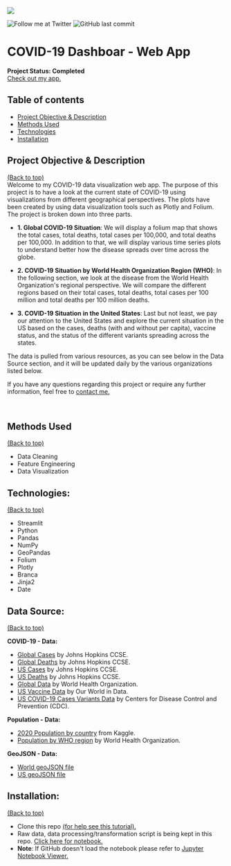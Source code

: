 <img src="https://d2jx2rerrg6sh3.cloudfront.net/image-handler/ts/20200420091641/ri/674/picture/2020/4/%40shutterstock_1647268288.jpg">

<!-- Add buttons here -->
![Follow me at Twitter](https://img.shields.io/twitter/follow/NMashinchi?style=social)
![GitHub last commit](https://img.shields.io/github/last-commit/navido89/covid19-dashboard-dataviz)

# COVID-19 Dashboar - Web App
**Project Status: Completed**
<br>
<a href="https://share.streamlit.io/navido89/covid19-dashboard-dataviz/app.py" target="_blank">Check out my app.</a>

## Table of contents
- [Project Objective & Description](#project-objective-description)
- [Methods Used](#methods-used)
- [Technologies](#technologies)
- [Installation](#installation)

## Project Objective & Description
[(Back to top)](#table-of-contents)
<br>
Welcome to my COVID-19 data visualization web app. The purpose of this project is to have a look at the current state of COVID-19 using visualizations from different geographical perspectives. The plots have been created by using data visualization tools such as Plotly and Folium. The project is broken down into three parts.

+ **1. Global COVID-19 Situation**: We will display a folium map that shows the total cases, total deaths, total cases per 100,000, and total deaths per 100,000. In addition to that, we will display various time series plots to understand better how the disease spreads over time across the globe.

+ **2. COVID-19 Situation by World Health Organization Region (WHO)**: In the following section, we look at the disease from the World Health Organization's regional perspective. We will compare the different regions based on their total cases, total deaths, total cases per 100 million and total deaths per 100 million deaths.

+ **3. COVID-19 Situation in the United States**: Last but not least, we pay our attention to the United States and explore the current situation in the US based on the cases, deaths (with and without per capita), vaccine status, and the status of the different variants spreading across the states.

The data is pulled from various resources, as you can see below in the Data Source section, and it will be updated daily by the various organizations listed below.

If you have any questions regarding this project or require any further information, feel free to <a href="https://www.navidma.com/contact" target="_blank">contact me.</a>

<br>

## Methods Used
[(Back to top)](#table-of-contents)
+ Data Cleaning
+ Feature Engineering
+ Data Visualization

## Technologies:
[(Back to top)](#table-of-contents)
+ Streamlit
+ Python
+ Pandas 
+ NumPy 
+ GeoPandas
+ Folium
+ Plotly 
+ Branca 
+ Jinja2
+ Date

## Data Source:
[(Back to top)](#table-of-contents)


**COVID-19 - Data:**            
+ [Global Cases](https://raw.githubusercontent.com/CSSEGISandData/COVID19/master/csse_covid_19_data/csse_covid_19_time_series/time_series_covid19_confirmed_global.csv) by Johns Hopkins CCSE.
+ [Global Deaths](https://raw.githubusercontent.com/CSSEGISandData/COVID19/master/csse_covid_19_data/csse_covid_19_time_series/time_series_covid19_deaths_global.csv) by Johns Hopkins CCSE.
+ [US Cases](https://raw.githubusercontent.com/CSSEGISandData/COVID-19/master/csse_covid_19_data/csse_covid_19_time_series/time_series_covid19_confirmed_US.csv) by Johns Hopkins CCSE.
+ [US Deaths](https://raw.githubusercontent.com/CSSEGISandData/COVID-19/master/csse_covid_19_data/csse_covid_19_time_series/time_series_covid19_deaths_US.csv) by Johns Hopkins CCSE.
+ [Global Data](https://covid19.who.int/WHO-COVID-19-global-data.csv) by World Health Organization.
+ [US Vaccine Data](https://raw.githubusercontent.com/owid/covid-19-data/master/public/data/vaccinations/us_state_vaccinations.csv) by Our World in Data.
+ [US COVID-19 Cases Variants Data](https://www.cdc.gov/coronavirus/2019-ncov/downloads/transmission/03112021_Web-UpdateCSV-TABLE.csv) by Centers for Disease Control and Prevention (CDC).

**Population - Data:**
+ [2020 Population by country](https://www.kaggle.com/tanuprabhu/population-by-country-2020?select=population_by_country_2020.csv) from Kaggle.
+ [Population by WHO region](https://apps.who.int/gho/athena/data/xmart.csv?target=GHO/WHS9_86,WHS9_88,WHS9_89,WHS9_92,WHS9_96,WHS9_97,WHS9_90&profile=crosstable&filter=COUNTRY:-;REGION:*&x-sideaxis=REGION&x-topaxis=GHO;YEAR) by World Health Organization.
        
**GeoJSON - Data:**
+ [World geoJSON file](https://raw.githubusercontent.com/python-visualization/folium/master/examples/data/world-countries.json)
+ [US geoJSON file](https://raw.githubusercontent.com/python-visualization/folium/master/examples/data/us-states.json)

## Installation:
[(Back to top)](#table-of-contents)
+ Clone this repo <a href="https://docs.github.com/en/free-pro-team@latest/github/creating-cloning-and-archiving-repositories/cloning-a-repository" target="_blank">(for help see this tutorial).</a>
+ Raw data, data processing/transformation script is being kept in this repo. <a href="https://github.com/navido89/Police_Force_US/blob/main/Police%20Force%20Project.ipynb" target="_blank">Click here for notebook.</a>
+ **Note**: If GitHub doesn't load the notebook please refer to <a href="https://nbviewer.jupyter.org/github/navido89/Police_Force_US/blob/main/Police%20Force%20Project.ipynb" target="_blank">Jupyter Notebook Viewer.</a>
